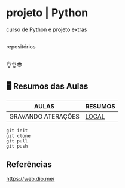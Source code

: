 # projeto | Python 

curso de Python e projeto extras
##
 repositórios 
##
👌👌😎

## 🖥️ Resumos das Aulas 

|AULAS | RESUMOS|
|------|--------|
| GRAVANDO ATERAÇÕES |[LOCAL]()|

```
git init
git clone 
git pull 
git push
```
## Referências 
https://web.dio.me/
